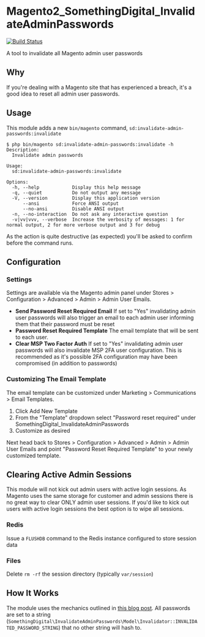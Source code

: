 # Magento2_SomethingDigital_InvalidateAdminPasswords

[![Build Status](https://travis-ci.org/sdinteractive/Magento2_SomethingDigital_InvalidateAdminPasswords.svg?branch=master)](https://travis-ci.org/sdinteractive/Magento2_SomethingDigital_InvalidateAdminPasswords)

A tool to invalidate all Magento admin user passwords

## Why

If you're dealing with a Magento site that has experienced a breach, it's a good idea to reset all admin user passwords.

## Usage

This module adds a new `bin/magento` command, `sd:invalidate-admin-passwords:invalidate`

```
$ php bin/magento sd:invalidate-admin-passwords:invalidate -h
Description:
  Invalidate admin passwords

Usage:
  sd:invalidate-admin-passwords:invalidate

Options:
  -h, --help            Display this help message
  -q, --quiet           Do not output any message
  -V, --version         Display this application version
      --ansi            Force ANSI output
      --no-ansi         Disable ANSI output
  -n, --no-interaction  Do not ask any interactive question
  -v|vv|vvv, --verbose  Increase the verbosity of messages: 1 for normal output, 2 for more verbose output and 3 for debug
```

As the action is quite destructive (as expected) you'll be asked to confirm before the command runs.

## Configuration

### Settings

Settings are available via the Magento admin panel under Stores > Configuration > Advanced > Admin > Admin User Emails.

- **Send Password Reset Required Email** If set to "Yes" invalidating admin user passwords will also trigger an email to each admin user informing them that their password must be reset
- **Password Reset Required Template** The email template that will be sent to each user.
- **Clear MSP Two Factor Auth** If set to "Yes" invalidating admin user passwords will also invalidate MSP 2FA user configuration. This is recommended as it's possible 2FA configuration may have been compromised (in addition to passwords)

### Customizing The Email Template

The email template can be customized under Marketing > Communications > Email Templates.

1. Click Add New Template
2. From the "Template" dropdown select "Password reset required" under SomethingDigital_InvalidateAdminPasswords
3. Customize as desired

Next head back to Stores > Configuration > Advanced > Admin > Admin User Emails and point "Password Reset Required Template" to your newly customized template.

## Clearing Active Admin Sessions

This module will not kick out admin users with active login sessions. As Magento uses the same storage for customer and admin sessions there is no great way to clear ONLY admin user sessions. If you'd like to kick out users with active login sessions the best option is to wipe all sessions.

### Redis

Issue a `FLUSHDB` command to the Redis instance configured to store session data

### Files

Delete `rm -rf` the session directory (typically `var/session`) 

## How It Works

The module uses the mechanics outlined in [this blog post](https://maxchadwick.xyz/blog/invalidating-all-admin-passwords-in-magento). All passwords are set to a string (`SomethingDigital\InvalidateAdminPasswords\Model\Invalidator::INVALIDATED_PASSWORD_STRING`) that no other string will hash to.
